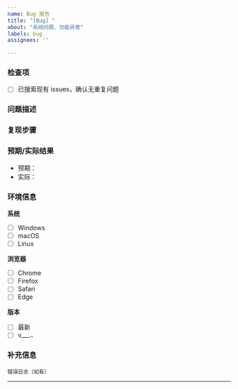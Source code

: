 ```yaml
---
name: Bug 报告
title: "[Bug] "
about: "系统问题、功能异常"
labels: bug
assignees: ''

---
```


### 检查项
- [ ] 已搜索现有 issues，确认无重复问题

### 问题描述

### 复现步骤

### 预期/实际结果
- 预期：
- 实际：

### 环境信息
**系统**
- [ ] Windows
- [ ] macOS
- [ ] Linux

**浏览器**
- [ ] Chrome
- [ ] Firefox
- [ ] Safari
- [ ] Edge

**版本**
- [ ] 最新
- [ ] v___.___.___

### 补充信息
```log
错误日志（如有）
```

---